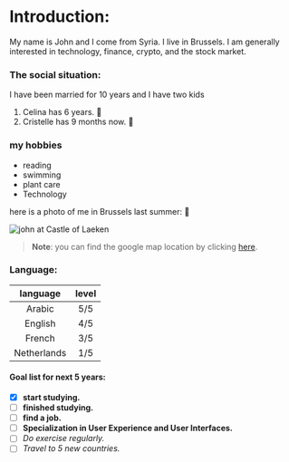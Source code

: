 # Introduction:

My name is John and I come from Syria. I live in Brussels. I am generally interested in technology, finance, crypto, and the stock market.

### The social situation:
I have been married for 10 years and I have two kids
1. Celina has 6 years. :girl:
2. Cristelle has 9 months now. :baby:

### my hobbies
* reading 
* swimming
* plant care
* Technology

here is a photo of me in Brussels last summer: :metal: 

![john at Castle of Laeken ](https://jedelbi.com/HYF/John_Edelbi.jpg)


> **Note**: you can find the google map location by clicking [here](https://goo.gl/maps/HJqTEgcB6vERrHkz8).

### Language:
|**language**|**level**|
|:----------:|:-------:|
|Arabic      |5/5      |
|English     |4/5      |
|French      |3/5      |
|Netherlands |1/5      |

#### Goal list for next 5 years:
- [x] **start studying.**
- [ ] **finished studying.**
- [ ] **find a job.**
- [ ] **Specialization in User Experience and User Interfaces.**
- [ ] *Do exercise regularly.*
- [ ] *Travel to 5 new countries.*